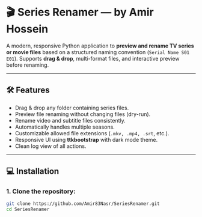 # 🎬 Series Renamer — by Amir Hossein

A modern, responsive Python application to **preview and rename TV series or movie files** based on a structured naming convention (`Serial Name S01 E01`). Supports **drag & drop**, multi-format files, and interactive preview before renaming.

---

## 🛠 Features

- Drag & drop any folder containing series files.
- Preview file renaming without changing files (dry-run).
- Rename video and subtitle files consistently.
- Automatically handles multiple seasons.
- Customizable allowed file extensions (`.mkv, .mp4, .srt`, etc.).
- Responsive UI using **ttkbootstrap** with dark mode theme.
- Clean log view of all actions.

---

## 💻 Installation

### 1. Clone the repository:

```bash
git clone https://github.com/Amir83Nasr/SeriesRenamer.git
cd SeriesRenamer
```
